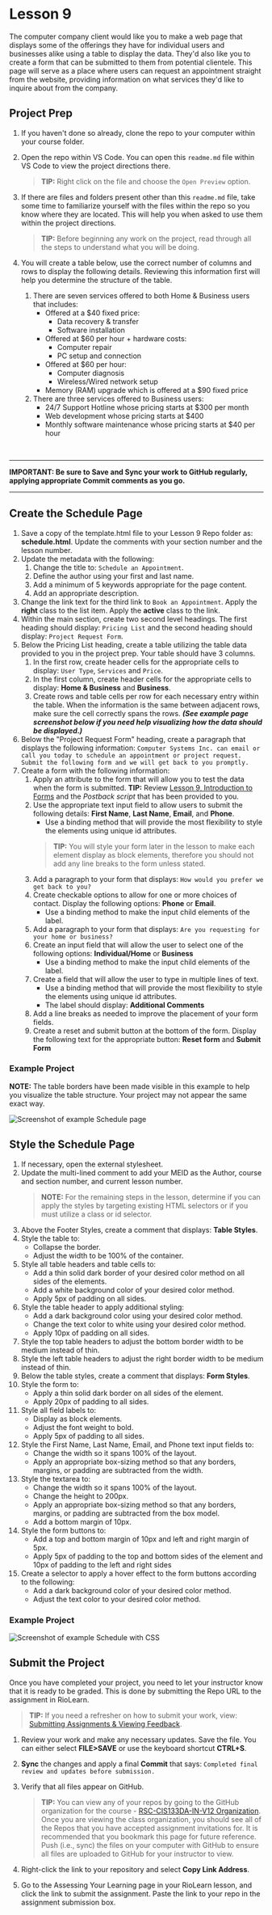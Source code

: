 # Lesson 9
The computer company client would like you to make a web page that displays some of the offerings they have for individual users and businesses alike using a table to display the data. They'd also like you to create a form that can be submitted to them from potential clientele. This page will serve as a place where users can request an appointment straight from the website, providing information on what services they'd like to inquire about from the company. 

## Project Prep
1. If you haven't done so already, clone the repo to your computer within your course folder.
2. Open the repo within VS Code. You can open this `readme.md` file within VS Code to view the project directions there. 

   > **TIP:** Right click on the file and choose the `Open Preview` option.
3. If there are files and folders present other than this `readme.md` file, take some time to familiarize yourself with the files within the repo so you know where they are located. This will help you when asked to use them within the project directions.

   > **TIP:** Before beginning any work on the project, read through all the steps to understand what you will be doing.
4. You will create a table below, use the correct number of columns and rows to display the following details. Reviewing this information first will help you determine the structure of the table. 
   1. There are seven services offered to both Home & Business users that includes:
      - Offered at a $40 fixed price:
         - Data recovery & transfer
         - Software installation
      - Offered at $60 per hour + hardware costs:
         - Computer repair
         - PC setup and connection
      - Offered at $60 per hour:
         - Computer diagnosis
         - Wireless/Wired network setup
      - Memory (RAM) upgrade which is offered at a $90 fixed price
   2. There are three services offered to Business users:
      - 24/7 Support Hotline whose pricing starts at $300 per month
      - Web development whose pricing starts at $400
      - Monthly software maintenance whose pricing starts at $40 per hour

<br>

***
**IMPORTANT: Be sure to Save and Sync your work to GitHub regularly, applying appropriate Commit comments as you go.**
***

## Create the Schedule Page

1. Save a copy of the template.html file to your Lesson 9 Repo folder as: **schedule.html**. Update the comments with your section number and the lesson number.
2. Update the metadata with the following:
    1. Change the title to: `Schedule an Appointment`.
    2. Define the author using your first and last name.
    3. Add a minimum of 5 keywords appropriate for the page content.
    4. Add an appropriate description.
3. Change the link text for the third link to `Book an Appointment`. Apply the **right** class to the list item. Apply the **active** class to the link. 
4. Within the main section, create two second level headings. The first heading should display: `Pricing List` and the second heading should display: `Project Request Form`.
5. Below the Pricing List heading, create a table utilizing the table data provided to you in the project prep. Your table should have 3 columns.
   1. In the first row, create header cells for the appropriate cells to display: `User Type`, `Services` and `Price`.
   2. In the first column, create header cells for the appropriate cells to display: **Home & Business** and **Business**.
   3. Create rows and table cells per row for each necessary entry within the table. When the information is the same between adjacent rows, make sure the cell correctly spans the rows. ***(See example page screenshot below if you need help visualizing how the data should be displayed.)***
6. Below the "Project Request Form" heading, create a paragraph that displays the following information: 
      `Computer Systems Inc. can email or call you today to schedule an appointment or project request. Submit the following form and we will get back to you promptly.`
7. Create a form with the following information:
   1. Apply an attribute to the form that will allow you to test the data when the form is submitted. **TIP:** Review [Lesson 9, Introduction to Forms](https://riosalado.coursearc.com/content/cis133da-in-v12/lesson-9-forms-and-tables/introduction-forms/) and the *Postback script* that has been provided to you.
   2. Use the appropriate text input field to allow users to submit the following details: **First Name**, **Last Name**, **Email**, and **Phone**.
      - Use a binding method that will provide the most flexibility to style the elements using unique id attributes.
      > **TIP:** You will style your form later in the lesson to make each element display as block elements, therefore you should not add any line breaks to the form unless stated.
   3. Add a paragraph to your form that displays: `How would you prefer we get back to you?`
   4. Create checkable options to allow for one or more choices of contact. Display the following options: **Phone** or **Email**.
      - Use a binding method to make the input child elements of the label. 
   5. Add a paragraph to your form that displays: `Are you requesting for your home or business?`
   6. Create an input field that will allow the user to select one of the following options: **Individual/Home** or **Business**
      - Use a binding method to make the input child elements of the label.
   7. Create a field that will allow the user to type in multiple lines of text. 
      - Use a binding method that will provide the most flexibility to style the elements using unique id attributes.
      - The label should display: **Additional Comments**
   8. Add a line breaks as needed to improve the placement of your form fields.
   9. Create a reset and submit button at the bottom of the form. Display the following text for the appropriate button: **Reset form** and **Submit Form**

### Example Project
**NOTE:** The table borders have been made visible in this example to help you visualize the table structure. Your project may not appear the same exact way.

![Screenshot of example Schedule page](https://raw.githubusercontent.com/rsc-cis133DA-in-v12/CourseResources/main/L9-example1.png)

## Style the Schedule Page
1. If necessary, open the external stylesheet.
2. Update the multi-lined comment to add your MEID as the Author, course and section number, and current lesson number.
   >**NOTE:** For the remaining steps in the lesson, determine if you can apply the styles by targeting existing HTML selectors or if you must utilize a class or id selector.
3. Above the Footer Styles, create a comment that displays: **Table Styles**.
4. Style the table to:
   - Collapse the border.
   - Adjust the width to be 100% of the container.
5. Style all table headers and table cells to:
   - Add a thin solid dark border of your desired color method on all sides of the elements.
   - Add a white background color of your desired color method.
   - Apply 5px of padding on all sides.
6. Style the table header to apply additional styling:
   - Add a dark background color using your desired color method.
   - Change the text color to white using your desired color method.
   - Apply 10px of padding on all sides.
7. Style the top table headers to adjust the bottom border width to be medium instead of thin.
8. Style the left table headers to adjust the right border width to be medium instead of thin.
9. Below the table styles, create a comment that displays: **Form Styles**.
10. Style the form to:
    - Apply a thin solid dark border on all sides of the element.
    - Apply 20px of padding to all sides.
11. Style all field labels to:
    - Display as block elements.
    - Adjust the font weight to bold.
    - Apply 5px of padding to all sides.
12. Style the First Name, Last Name, Email, and Phone text input fields to:
    - Change the width so it spans 100% of the layout.
    - Apply an appropriate box-sizing method so that any borders, margins, or padding are subtracted from the width.
13. Style the textarea to:
    - Change the width so it spans 100% of the layout.
    - Change the height to 200px.
    - Apply an appropriate box-sizing method so that any borders, margins, or padding are subtracted from the box model.
    - Add a bottom margin of 10px.
14. Style the form buttons to:
    - Add a top and bottom margin of 10px and left and right margin of 5px.
    - Apply 5px of padding to the top and bottom sides of the element and 10px of padding to the left and right sides
15. Create a selector to apply a hover effect to the form buttons according to the following:
    - Add a dark background color of your desired color method.
    - Adjust the text color to your desired color method.


### Example Project
![Screenshot of example Schedule with CSS](https://raw.githubusercontent.com/rsc-cis133DA-in-v12/CourseResources/main/L9-example2.png)

## Submit the Project
Once you have completed your project, you need to let your instructor know that it is ready to be graded. This is done by submitting the Repo URL to the assignment in RioLearn.

   > **TIP:** If you need a refresher on how to submit your work, view: [Submitting Assignments & Viewing Feedback](https://riosalado.coursearc.com/content/cis-public/git-github-and-vs-code/submitting-assignments-and-viewing-feedback).
1. Review your work and make any necessary updates. Save the file. You can either select **FILE>SAVE** or use the keyboard shortcut **CTRL+S**.
2. **Sync** the changes and apply a final **Commit** that says: `Completed final review and updates before submission.`
3. Verify that all files appear on GitHub.

   > **TIP:** You can view any of your repos by going to the GitHub organization for the course - [RSC-CIS133DA-IN-V12 Organization](https://github.com/rsc-cis133DA-in-v12). Once you are viewing the class organization, you should see all of the Repos that you have accepted assignment invitations for. It is recommended that you bookmark this page for future reference. Push (i.e., sync) the files on your computer with GitHub to ensure all files are uploaded to GitHub for your instructor to view.
4. Right-click the link to your repository and select **Copy Link Address**.
5. Go to the Assessing Your Learning page in your RioLearn lesson, and click the link to submit the assignment. Paste the link to your repo in the assignment submission box.
